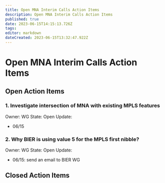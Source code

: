 ```yaml
---
title: Open MNA Interim Calls Action Items
description: Open MNA Interim Calls Action Items
published: true
date: 2023-06-15T14:15:13.726Z
tags: 
editor: markdown
dateCreated: 2023-06-15T13:32:47.922Z
---
```


# Open MNA Interim Calls Action Items

## Open Action Items
### 1. Investigate intersection of MNA with existing MPLS features
Owner: WG
State: Open
Update:
- 06/15

### 2. Why BIER is using value 5 for the MPLS first nibble?
Owner: WG
State: Open
Update:
- 06/15: send an email to BIER WG




## Closed Action Items